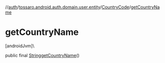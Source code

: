 //[auth](../../../index.md)/[tossaro.android.auth.domain.user.entity](../index.md)/[CountryCode](index.md)/[getCountryName](get-country-name.md)

# getCountryName

[androidJvm]\

public final [String](https://developer.android.com/reference/kotlin/java/lang/String.html)[getCountryName](get-country-name.md)()
